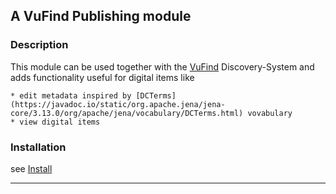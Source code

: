
## A VuFind Publishing module

### Description

  This module can be used together with the 
  [VuFind](https://github.com/vufind-org/vufind) Discovery-System 
  and adds functionality useful for digital items like 

    * edit metadata inspired by [DCTerms](https://javadoc.io/static/org.apache.jena/jena-core/3.13.0/org/apache/jena/vocabulary/DCTerms.html) vovabulary
    * view digital items 

### Installation

  see [Install](Install.md)

____________________________________________________________________________
